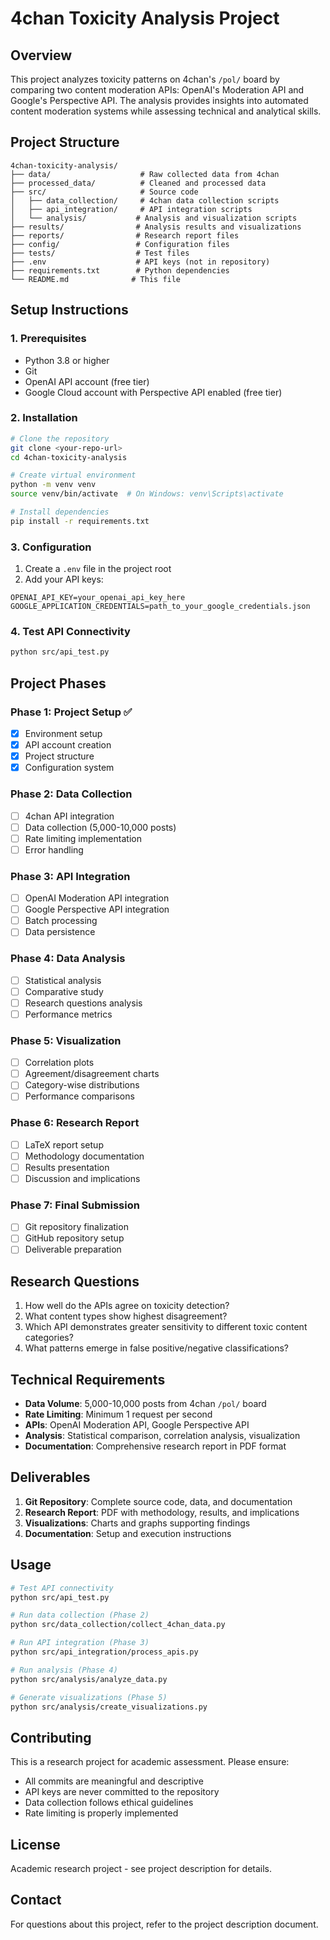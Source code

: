 # 4chan Toxicity Analysis Project

## Overview
This project analyzes toxicity patterns on 4chan's `/pol/` board by comparing two content moderation APIs: OpenAI's Moderation API and Google's Perspective API. The analysis provides insights into automated content moderation systems while assessing technical and analytical skills.

## Project Structure
```
4chan-toxicity-analysis/
├── data/                    # Raw collected data from 4chan
├── processed_data/          # Cleaned and processed data
├── src/                     # Source code
│   ├── data_collection/     # 4chan data collection scripts
│   ├── api_integration/     # API integration scripts
│   └── analysis/           # Analysis and visualization scripts
├── results/                # Analysis results and visualizations
├── reports/                # Research report files
├── config/                 # Configuration files
├── tests/                  # Test files
├── .env                    # API keys (not in repository)
├── requirements.txt        # Python dependencies
└── README.md              # This file
```

## Setup Instructions

### 1. Prerequisites
- Python 3.8 or higher
- Git
- OpenAI API account (free tier)
- Google Cloud account with Perspective API enabled (free tier)

### 2. Installation
```bash
# Clone the repository
git clone <your-repo-url>
cd 4chan-toxicity-analysis

# Create virtual environment
python -m venv venv
source venv/bin/activate  # On Windows: venv\Scripts\activate

# Install dependencies
pip install -r requirements.txt
```

### 3. Configuration
1. Create a `.env` file in the project root
2. Add your API keys:
```
OPENAI_API_KEY=your_openai_api_key_here
GOOGLE_APPLICATION_CREDENTIALS=path_to_your_google_credentials.json
```

### 4. Test API Connectivity
```bash
python src/api_test.py
```

## Project Phases

### Phase 1: Project Setup ✅
- [x] Environment setup
- [x] API account creation
- [x] Project structure
- [x] Configuration system

### Phase 2: Data Collection
- [ ] 4chan API integration
- [ ] Data collection (5,000-10,000 posts)
- [ ] Rate limiting implementation
- [ ] Error handling

### Phase 3: API Integration
- [ ] OpenAI Moderation API integration
- [ ] Google Perspective API integration
- [ ] Batch processing
- [ ] Data persistence

### Phase 4: Data Analysis
- [ ] Statistical analysis
- [ ] Comparative study
- [ ] Research questions analysis
- [ ] Performance metrics

### Phase 5: Visualization
- [ ] Correlation plots
- [ ] Agreement/disagreement charts
- [ ] Category-wise distributions
- [ ] Performance comparisons

### Phase 6: Research Report
- [ ] LaTeX report setup
- [ ] Methodology documentation
- [ ] Results presentation
- [ ] Discussion and implications

### Phase 7: Final Submission
- [ ] Git repository finalization
- [ ] GitHub repository setup
- [ ] Deliverable preparation

## Research Questions
1. How well do the APIs agree on toxicity detection?
2. What content types show highest disagreement?
3. Which API demonstrates greater sensitivity to different toxic content categories?
4. What patterns emerge in false positive/negative classifications?

## Technical Requirements
- **Data Volume**: 5,000-10,000 posts from 4chan `/pol/` board
- **Rate Limiting**: Minimum 1 request per second
- **APIs**: OpenAI Moderation API, Google Perspective API
- **Analysis**: Statistical comparison, correlation analysis, visualization
- **Documentation**: Comprehensive research report in PDF format

## Deliverables
1. **Git Repository**: Complete source code, data, and documentation
2. **Research Report**: PDF with methodology, results, and implications
3. **Visualizations**: Charts and graphs supporting findings
4. **Documentation**: Setup and execution instructions

## Usage
```bash
# Test API connectivity
python src/api_test.py

# Run data collection (Phase 2)
python src/data_collection/collect_4chan_data.py

# Run API integration (Phase 3)
python src/api_integration/process_apis.py

# Run analysis (Phase 4)
python src/analysis/analyze_data.py

# Generate visualizations (Phase 5)
python src/analysis/create_visualizations.py
```

## Contributing
This is a research project for academic assessment. Please ensure:
- All commits are meaningful and descriptive
- API keys are never committed to the repository
- Data collection follows ethical guidelines
- Rate limiting is properly implemented

## License
Academic research project - see project description for details.

## Contact
For questions about this project, refer to the project description document.